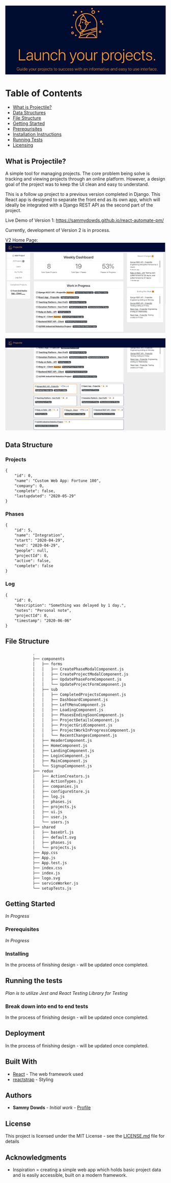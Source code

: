 
![Main Demo](https://github.com/sammydowds/react-automate-pm/blob/master/public/assets/images/main_demo.png)

Table of Contents
=======================

* [What is Projectile?](#what-is-projectile)
* [Data Structures](#data-structure)
* [File Structure](#file-structure)
* [Getting Started](#getting-started)
* [Prerequrisites](#prerequisites)
* [Installation Instructions](#installation)
* [Running Tests](#running-tests)
* [Licensing](#license)

## What is Projectile? 

A simple tool for managing projects. The core problem being solve is tracking and viewing projects through an online platform. However, a design goal of the project was to keep the UI clean and easy to understand. 

This is a follow up project to a previous version completed in Django. This React app is designed to separate the front end as its own app, which will ideally be integrated with a Django REST API as the second part of the project. 

Live Demo of Version 1: https://sammydowds.github.io/react-automate-pm/

Currently, development of Version 2 is in process. 

V2 Home Page: 
![Image of Design V2](https://github.com/sammydowds/react-automate-pm/blob/master/public/assets/images/V2_Projectile_Home.png)

![Image of Design V2 ProjectGrid](https://github.com/sammydowds/react-automate-pm/blob/master/public/assets/images/V2_Projectile_ProjectGrid.png)

## Data Structure 
### Projects
    {
        "id": 0,
        "name": "Custom Web App: Fortune 100",
        "company": 0,
        "complete": false,
        "lastupdated": "2020-05-29"
    }
### Phases
    {
        "id": 5,
        "name": "Integration",
        "start": "2020-04-29",
        "end": "2020-04-29",
        "people": null,
        "projectId": 0,
        "active": false,
        "complete": false
    }

### Log
    {
        "id": 0,
        "description": "Something was delayed by 1 day.",
        "notes": "Personal note", 
        "projectId": 0,
        "timestamp": "2020-06-06"
    }

## File Structure 
                .
                ├── components
                │   ├── forms
                │   │   ├── CreatePhaseModalComponent.js
                │   │   ├── CreateProjectModalComponent.js
                │   │   ├── UpdatePhaseFormComponent.js
                │   │   └── UpdateProjectFormComponent.js
                │   ├── sub
                │   │   ├── CompletedProjectsComponent.js
                │   │   ├── DashboardComponent.js
                │   │   ├── LeftMenuComponent.js
                │   │   ├── LoadingComponent.js
                │   │   ├── PhasesEndingSoonComponent.js
                │   │   ├── ProjectDetailsComponent.js
                │   │   ├── ProjectGridComponent.js
                │   │   ├── ProjectWorkInProgressComponent.js
                │   │   └── RecentChangesComponent.js
                │   ├── HeaderComponent.js
                │   ├── HomeComponent.js
                │   ├── LandingComponent.js
                │   ├── LoginComponent.js
                │   ├── MainComponent.js
                │   └── SignupComponent.js
                ├── redux
                │   ├── ActionCreators.js
                │   ├── ActionTypes.js
                │   ├── companies.js
                │   ├── configureStore.js
                │   ├── log.js
                │   ├── phases.js
                │   ├── projects.js
                │   ├── ui.js
                │   ├── user.js
                │   └── users.js
                ├── shared
                │   ├── baseUrl.js
                │   ├── default.svg
                │   ├── phases.js
                │   └── projects.js
                ├── App.css
                ├── App.js
                ├── App.test.js
                ├── index.css
                ├── index.js
                ├── logo.svg
                ├── serviceWorker.js
                └── setupTests.js 

## Getting Started

*In Progress*

### Prerequisites

*In Progress*

### Installing

In the process of finishing design - will be updated once completed.

## Running the tests

*Plan is to utilize Jest and React Testing Library for Testing*

### Break down into end to end tests

In the process of finishing design - will be updated once completed.

## Deployment

In the process of finishing design - will be updated once completed.

## Built With

* [React](https://reactjs.org/docs/getting-started.html) - The web framework used
* [reactstrap](https://reactstrap.github.io/) - Styling

## Authors

* **Sammy Dowds** - *Initial work* - [Profile](https://github.com/sammydowds)

## License

This project is licensed under the MIT License - see the [LICENSE.md](LICENSE.md) file for details

## Acknowledgments

* Inspiration = creating a simple web app which holds basic project data and is easily accessible, built on a modern framework.
